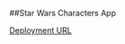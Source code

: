 ##Star Wars Characters App

[Deployment URL](https://s3-us-west-2.amazonaws.com/characters-star-wars/index.html)
